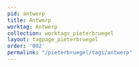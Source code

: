 ```yaml
---
pid: antwerp
title: Antwerp
worktag: Antwerp
collection: worktags_pieterbruegel
layout: tagpage_pieterbruegel
order: '002'
permalink: "/pieterbruegel/tags/antwerp"
---
```

